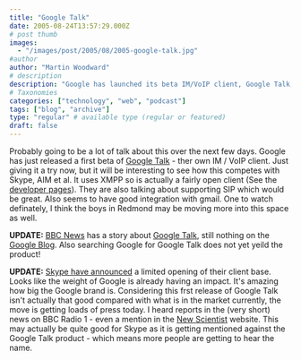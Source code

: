 ```yaml
---
title: "Google Talk"
date: 2005-08-24T13:57:29.000Z
# post thumb
images:
  - "/images/post/2005/08/2005-google-talk.jpg"
#author
author: "Martin Woodward"
# description
description: "Google has launched its beta IM/VoIP client, Google Talk, sparking interest in its competition with established services like Skype and AIM."
# Taxonomies
categories: ["technology", "web", "podcast"]
tags: ["blog", "archive"]
type: "regular" # available type (regular or featured)
draft: false
---
```

Probably going to be a lot of talk about this over the next few days.  Google has just released a first beta of [Google Talk](http://www.google.com/talk/) - ther own IM / VoIP client.  Just giving it a try now, but it will be interesting to see how this competes with Skype, AIM et al.  It uses XMPP so is actually a fairly open client (See the [developer pages](http://www.google.com/talk/developer.html)).  They are also talking about supporting SIP which would be great.  Also seems to have good integration with gmail.  One to watch definately, I think the boys in Redmond may be moving more into this space as well.

**UPDATE:**  [BBC News](http://news.bbc.co.uk/2/hi/technology/4180182.stm) has a story about [Google Talk](http://www.google.com/talk/), still nothing on the [Google Blog](http://googleblog.blogspot.com/).   Also searching Google for Google Talk does not yet yeild the product!

**UPDATE:**  [Skype have announced](http://share.skype.com/developer_zone/developer_blog/skype_opens_im_and_presence_to_the_world._-_introducing_skypeweb_and_skypenet) a limited opening of their client base.  Looks like the weight of Google is already having an impact.  It's amazing how big the Google brand is.  Considering this frst release of Google Talk isn't actually that good compared with what is in the market currently, the move is getting loads of press today.  I heard reports in the (very short) news on BBC Radio 1 - even a mention in the [New Scientist](http://www.newscientist.com/article.ns?id=dn7899) website.  This may actually be quite good for Skype as it is getting mentioned against the Google Talk product - which means more people are getting to hear the name.